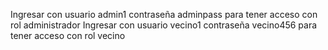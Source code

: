 Ingresar con usuario admin1 contraseña adminpass para tener acceso con rol administrador
Ingresar con usuario vecino1 contraseña vecino456 para tener acceso con rol vecino
